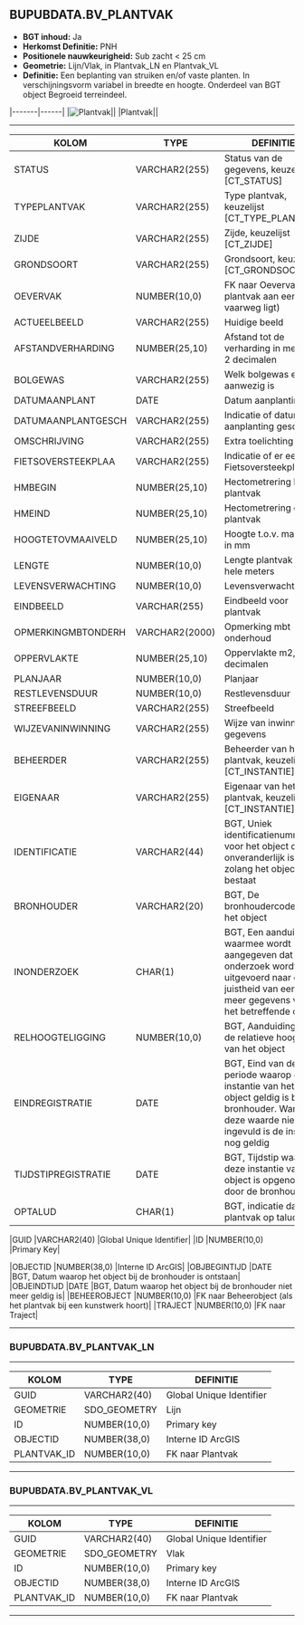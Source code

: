 ﻿## BUPUBDATA.BV_PLANTVAK


* __BGT inhoud:__ Ja
* __Herkomst Definitie:__ PNH
* __Positionele nauwkeurigheid:__ Sub zacht < 25 cm
* __Geometrie:__ Lijn/Vlak, in Plantvak_LN en Plantvak_VL
* __Definitie:__ Een beplanting van struiken en/of vaste planten. In verschijningsvorm variabel in breedte en hoogte. Onderdeel van BGT object Begroeid terreindeel.


|-------|------|
|![Plantvak](plantvak.png)||
|Plantvak||

***

|KOLOM                           	|TYPE          	|DEFINITIE|
|------                          	|----          	|-----    |
|STATUS                          	|VARCHAR2(255) 	|Status van de gegevens, keuzelijst [CT_STATUS]|
|TYPEPLANTVAK                    	|VARCHAR2(255) 	|Type plantvak, keuzelijst [CT_TYPE_PLANTVAK]|
|ZIJDE                           	|VARCHAR2(255) 	|Zijde, keuzelijst [CT_ZIJDE]|
|GRONDSOORT                      	|VARCHAR2(255) 	|Grondsoort, keuzelijst [CT_GRONDSOORT]|
|OEVERVAK                        	|NUMBER(10,0)  	|FK naar Oevervak (als plantvak aan een vaarweg ligt)|
|ACTUEELBEELD                    	|VARCHAR2(255) 	|Huidige beeld|
|AFSTANDVERHARDING               	|NUMBER(25,10) 	|Afstand tot de verharding in meters, 2 decimalen|
|BOLGEWAS                        	|VARCHAR2(255) 	|Welk bolgewas er aanwezig is|
|DATUMAANPLANT                   	|DATE          	|Datum aanplanting|
|DATUMAANPLANTGESCH              	|VARCHAR2(255) 	|Indicatie of datum aanplanting geschat is|
|OMSCHRIJVING                    	|VARCHAR2(255) 	|Extra toelichting|
|FIETSOVERSTEEKPLAA              	|VARCHAR2(255) 	|Indicatie of er een Fietsoversteekplaats is|
|HMBEGIN                         	|NUMBER(25,10) 	|Hectometrering begin plantvak|
|HMEIND                          	|NUMBER(25,10) 	|Hectometrering eind plantvak|
|HOOGTETOVMAAIVELD               	|NUMBER(25,10) 	|Hoogte t.o.v. maaiveld in mm|
|LENGTE                          	|NUMBER(10,0)  	|Lengte plantvak in hele meters|
|LEVENSVERWACHTING               	|NUMBER(10,0)  	|Levensverwachting|
|EINDBEELD							|VARCHAR(255)	|Eindbeeld voor plantvak|
|OPMERKINGMBTONDERH              	|VARCHAR2(2000)	|Opmerking mbt onderhoud|
|OPPERVLAKTE                     	|NUMBER(25,10) 	|Oppervlakte m2, 2 decimalen|
|PLANJAAR                        	|NUMBER(10,0)  	|Planjaar|
|RESTLEVENSDUUR                  	|NUMBER(10,0)  	|Restlevensduur|
|STREEFBEELD                     	|VARCHAR2(255) 	|Streefbeeld|
|WIJZEVANINWINNING               	|VARCHAR2(255) 	|Wijze van inwinning gegevens|
|BEHEERDER                       	|VARCHAR2(255) 	|Beheerder van het plantvak, keuzelijst [CT_INSTANTIE]|
|EIGENAAR                        	|VARCHAR2(255) 	|Eigenaar van het plantvak, keuzelijst [CT_INSTANTIE]|
|IDENTIFICATIE                   	|VARCHAR2(44)  	|BGT, Uniek identificatienummer voor het object dat onveranderlijk is zolang het object bestaat|
|BRONHOUDER                      	|VARCHAR2(20)  	|BGT, De bronhoudercode van het object|
|INONDERZOEK                     	|CHAR(1)       	|BGT, Een aanduiding waarmee wordt aangegeven dat een onderzoek wordt uitgevoerd naar de juistheid van een of meer gegevens van het betreffende object|
|RELHOOGTELIGGING                	|NUMBER(10,0)  	|BGT, Aanduiding voor de relatieve hoogte van het object|
|EINDREGISTRATIE                 	|DATE          	|BGT, Eind van de periode waarop deze instantie van het object geldig is bij de bronhouder. Wanneer deze waarde niet is ingevuld is de instantie nog geldig|
|TIJDSTIPREGISTRATIE             	|DATE          	|BGT, Tijdstip waarop deze instantie van het object is opgenomen door de bronhouder|
|OPTALUD                         	|CHAR(1)       	|BGT, indicatie dat plantvak op talud ligt|





|GUID                            	|VARCHAR2(40)  	|Global Unique Identifier|
|ID                              	|NUMBER(10,0)  	|Primary Key|





|OBJECTID                        	|NUMBER(38,0)   |Interne ID ArcGIS|
|OBJBEGINTIJD                    	|DATE          	|BGT, Datum waarop het object bij de bronhouder is ontstaan|
|OBJEINDTIJD                     	|DATE          	|BGT, Datum waarop het object bij de bronhouder niet meer geldig is|
|BEHEEROBJECT                    	|NUMBER(10,0)  	|FK naar Beheerobject (als het plantvak bij een kunstwerk hoort)|
|TRAJECT                         	|NUMBER(10,0)  	|FK naar Traject|

***

### BUPUBDATA.BV_PLANTVAK_LN

***

|KOLOM                           	|TYPE          	|DEFINITIE|
|------                          	|----          	|-----    |
|GUID                            	|VARCHAR2(40)  	|Global Unique Identifier|
|GEOMETRIE                       	|SDO_GEOMETRY  	|Lijn|
|ID                         		|NUMBER(10,0)  	|Primary key|
|OBJECTID                        	|NUMBER(38,0)   |Interne ID ArcGIS|
|PLANTVAK_ID						|NUMBER(10,0)	|FK naar Plantvak|

***

### BUPUBDATA.BV_PLANTVAK_VL

***

|KOLOM                           	|TYPE          	|DEFINITIE|
|------                          	|----          	|-----    |
|GUID                            	|VARCHAR2(40)  	|Global Unique Identifier|
|GEOMETRIE                       	|SDO_GEOMETRY  	|Vlak|
|ID                         		|NUMBER(10,0)  	|Primary key|
|OBJECTID                        	|NUMBER(38,0)   |Interne ID ArcGIS|
|PLANTVAK_ID						|NUMBER(10,0)	|FK naar Plantvak|

***